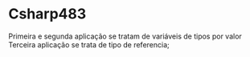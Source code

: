 # Csharp483
Primeira e segunda aplicação se tratam de variáveis de tipos por valor
Terceira aplicação se trata de tipo de referencia;
